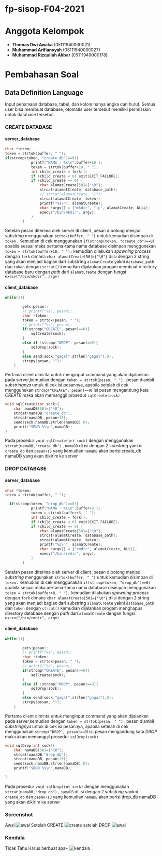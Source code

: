 # fp-sisop-F04-2021

# Anggota Kelompok
- **Thomas Dwi Awaka** (05111940000021)
- **Muhammad Arifiansyah** (05111940000027)
- **Muhammad Rizqullah Akbar** (05111940000178)
# Pembahasan Soal
## Data Definition Language
Input penamaan database, tabel, dan kolom hanya angka dan huruf.
Semua user bisa membuat database, otomatis user tersebut memiliki permission untuk database tersebut.

### CREATE DATABASE
#### server_database
```c
char *token;
token = strtok(buffer, " ");
if(strcmp(token, "create_db")==0){
            printf("NAMA : %s\n",buffer+10 );
            token = strtok(buffer+10, " ");
            int child_create = fork();
            if (child_create < 0) exit(EXIT_FAILURE);
            if (child_create == 0) {
                char alamatCreate[50]={"\0"};
                strcat(alamatCreate, database_path);
                // strcat(alamatCreate, "/");
                strcat(alamatCreate, token);
                printf("%s\n", alamatCreate);
                char *argv[] = {"mkdir", "-p", alamatCreate, NULL};
                execv("/bin/mkdir", argv);
            }
        }
```
Setelah pesan diterima oleh server di client ,pesan dipotong menjadi _substring_ menggunakan `strtok(buffer, " ")` untuk kemudian disimpan di `token` . Kemudian di cek menggunakan `if(strcmp(token, "create_db")==0)` apabila sesuai maka pertama-tama nama database disimpan menggunakan `token = strtok(buffer+10, " ");` kemudian dilakukan  _spawning process_ dengan `fork` dimana `char alamatCreate[50]={"\0"}` diisi dengan 2 string yang akan menjadi bagian dari substring `alamatCreate` yakni `database_path` dan `token` dengan `strcat()` kemudian dijalankan progam membuat directory database baru dengan _path_ dari `alamatCreate` dengan fungsi `execv("/bin/mkdir", argv)`
#### client_database
```c
while(1){
        
        gets(pesan);
        // printf("%s", pesan);
        char *token;
        token = strtok(pesan, " ");
        // printf("%s", pesan);
        if(strcmp("CREATE", pesan)==0){
            sqlCreate(sock);
        }
        else if (strcmp("DROP", pesan)==0){
            sqlDrop(sock);
        }
        else send(sock,"gagal",strlen("gagal"),0);
        strcpy(pesan, "");
    }
```
Pertama client diminta untuk menginput command yang akan dijalankan pada server,kemudian dengan `token = strtok(pesan, " ");` pesan diambil _substringnya_ untuk di cek isi pesannya, apabila setelah di cek menggunakan `strcmp("CREATE", pesan)==0`/ isi pesan mengandung kata _CREATE_ maka akan memanggil prosedur `sqlCreate(sock)` 
```c
void sqlCreate(int sock){
    char namaDB[50]={"\0"};
    strcat(namaDB,"create_db");
    strcat(namaDB, pesan+15);
    send(sock,namaDB,strlen(namaDB),0);
    printf("SEND %s\n",namaDB);
}
```
Pada prosedur `void sqlCreate(int sock)` dengan menggunakan `strcat(namaDB,"create_db")` , `namaDB` di isi dengan 2 _substring_ yankni `create_db` dan `pesan+15` yang kemudian `namaDB` akan berisi create_db namaDB yang akan dikirim ke server
### DROP DATABASE
#### server_database
```c
char *token;
token = strtok(buffer, " ");
```
```c
  if(strcmp(token, "drop_db")==0){
            printf("NAMA : %s\n",buffer+8 );
            token = strtok(buffer+8, " ");
            int child_create = fork();
            if (child_create < 0) exit(EXIT_FAILURE);
            if (child_create == 0) {
                char alamatCreate[50]={"\0"};
                strcat(alamatCreate, database_path);
                strcat(alamatCreate, token);
                printf("%s\n", alamatCreate);
                char *argv[] = {"rmdir", alamatCreate, NULL};
                execv("/bin/rmdir", argv);
            }
        }
```
Setelah pesan diterima oleh server di client ,pesan dipotong menjadi _substring_ menggunakan `strtok(buffer, " ")` untuk kemudian disimpan di `token` . Kemudian di cek menggunakan `if(strcmp(token, "drop_db")==0)` apabila sesuai maka pertama-tama nama database disimpan menggunakan `token = strtok(buffer+8, " ");` kemudian dilakukan  _spawning process_ dengan `fork` dimana `char alamatCreate[50]={"\0"}` diisi dengan 2 string yang akan menjadi bagian dari substring `alamatCreate` yakni `database_path` dan `token` dengan `strcat()` kemudian dijalankan progam menghapus directory database dengan _path_ dari `alamatCreate` dengan fungsi `execv("/bin/rmdir", argv)`
#### client_database
```c
while(1){
        
        gets(pesan);
        // printf("%s", pesan);
        char *token;
        token = strtok(pesan, " ");
        // printf("%s", pesan);
        if(strcmp("CREATE", pesan)==0){
            sqlCreate(sock);
        }
        else if (strcmp("DROP", pesan)==0){
            sqlDrop(sock);
        }
        else send(sock,"gagal",strlen("gagal"),0);
        strcpy(pesan, "");
    }
```
Pertama client diminta untuk menginput command yang akan dijalankan pada server,kemudian dengan `token = strtok(pesan, " ");` pesan diambil _substringnya_ untuk di cek isi pesannya, apabila setelah di cek menggunakan `strcmp("DROP", pesan)==0`/ isi pesan mengandung kata _DROP_ maka akan memanggil prosedur `sqlDrop(sock)` 
```c
void sqlDrop(int sock){
    char namaDB[50]={"\0"};
    strcat(namaDB,"drop_db");
    strcat(namaDB, pesan+13);
    send(sock,namaDB,strlen(namaDB),0);
    printf("SEND %s\n",namaDB);
    
}
```
Pada prosedur `void sqlDrop(int sock)` dengan menggunakan `strcat(namaDB,"drop_db")` , `namaDB` di isi dengan 2 _substring_ yankni `create_db` dan `pesan+13` yang kemudian `namaDB` akan berisi drop_db namaDB yang akan dikirim ke server


### Screenshot
Awal
<img alt="awal" src="FOTO/1.png">
Setelah CREATE
<img alt="create" src="FOTO/2.png">
setelah DROP
<img alt="awal" src="FOTO/3.png">
### Kendala
Tidak Tahu Harus berbuat apa~
<img alt="kendala" src="FOTO/kendala.jpg">
